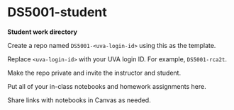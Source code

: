 # DS5001-student

**Student work directory**

Create a repo named `DS5001-<uva-login-id>` using this as the template.

Replace `<uva-login-id>` with your UVA login ID. For example, `DS5001-rca2t`.

Make the repo private and invite the instructor and student.

Put all of your in-class notebooks and homework assignments here.

Share links with notebooks in Canvas as needed.
